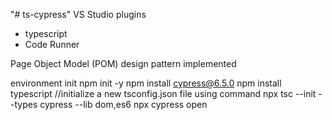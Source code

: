 "# ts-cypress" 
 VS Studio plugins 
 - typescript
 - Code Runner

 Page Object Model (POM) design pattern implemented
 
 environment init
 npm init -y
 npm install cypress@6.5.0
 npm install typescript
//initialize a new tsconfig.json file using command
 npx tsc --init --types cypress --lib dom,es6
 npx cypress open